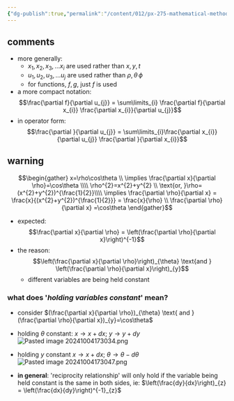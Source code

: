 ```yaml
---
{"dg-publish":true,"permalink":"/content/012/px-275-mathematical-methods/term-1/a-differentiation/2-advanced-a3-a4-and-a5/px-275-a3e-chain-rule-additional/","noteIcon":"1","created":"2024-11-25T10:50:32.000+00:00","updated":"2024-11-26T10:04:08.091+00:00"}
---
```


## comments
- more generally: 
	- $x_{1},x_{2}, x_{3},\dots x_{i}$ are used rather than $x,y,t$
	- $u_{1}, u_{2}, u_{3},\dots u_{j}$ are used rather than $\rho,\theta\,\phi$
	- for functions, $f,g$, just $f$ is used
- a more compact notation: 
$$\frac{\partial f}{\partial u_{j}} = \sum\limits_{i} \frac{\partial f}{\partial x_{i}} \frac{\partial x_{i}}{\partial u_{j}}$$
- in operator form: 
$$\frac{\partial }{\partial u_{j}} = \sum\limits_{i}\frac{\partial x_{i}}{\partial u_{j}} \frac{\partial }{\partial x_{i}}$$
## warning
$$\begin{gather}
x=\rho\cos\theta \\
\implies \frac{\partial x}{\partial \rho}=\cos\theta \\\\
\rho^{2}=x^{2}+y^{2} \\
\text{or, }\rho=(x^{2}+y^{2})^{\frac{1}{2}}\\\\
\implies \frac{\partial \rho}{\partial x} = \frac{x}{(x^{2}+y^{2})^{\frac{1}{2}}} = \frac{x}{\rho} \\
\frac{\partial \rho}{\partial x} =\cos\theta
\end{gather}$$
- expected: 
$$\frac{\partial x}{\partial \rho} = \left(\frac{\partial \rho}{\partial x}\right)^{-1}$$
- the reason: 
$$\left(\frac{\partial x}{\partial \rho}\right)_{\theta} \text{and } \left(\frac{\partial \rho}{\partial x}\right)_{y}$$ 
	- different variables are being held constant

### what does '*holding variables constant*' mean?
- consider $(\frac{\partial x}{\partial \rho})_{\theta} \text{ and }(\frac{\partial \rho}{\partial x})_{y}=\cos\theta$
- holding $\theta$ constant: $x\to x+dx$; $y\to y+dy$
![Pasted image 20241004173034.png](/img/user/pics/Pasted%20image%2020241004173034.png)
- holding $y$ constant $x\to x+dx$; $\theta\to\theta-d\theta$
![Pasted image 20241004173047.png](/img/user/pics/Pasted%20image%2020241004173047.png)

- **in general**: 'reciprocity relationship' will only hold if the variable being held constant is the same in both sides, ie: $\left(\frac{dy}{dx}\right)_{z} = \left(\frac{dx}{dy}\right)^{-1}_{z}$
